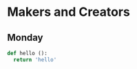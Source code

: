 ---
---

<span style="font-size:3em; color:Tomato"><i class="fas fa-terminal fa-pull-left fa-border"></i></span>
# Makers and Creators
## Monday

```python
def hello ():
  return 'hello'
```  
